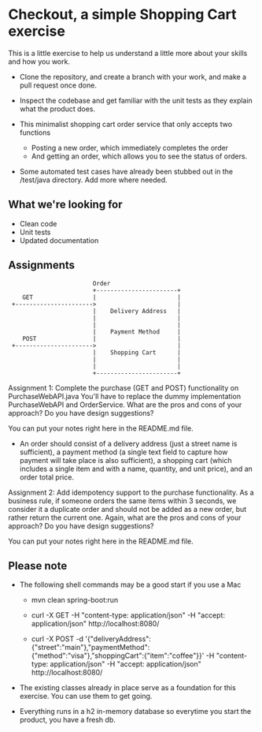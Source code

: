 # Checkout, a simple Shopping Cart exercise

This is a little exercise to help us understand a little more about your skills and how you work. 

* Clone the repository, and create a branch with your work, and make a pull request once done.

* Inspect the codebase and get familiar with the unit tests as they explain what the product does.

* This minimalist shopping cart order service that only accepts two functions
  * Posting a new order, which immediately completes the order
  * And getting an order, which allows you to see the status of orders.

* Some automated test cases have already been stubbed out in the /test/java directory. Add more where needed.

## What we're looking for
* Clean code
* Unit tests
* Updated documentation

## Assignments

                            Order
                            +-----------------------+
        GET                 |                       |
     +---------------------->                       |
                            |    Delivery Address   |
                            |                       |
                            |                       |
                            |    Payment Method     |
        POST                |                       |
     +---------------------->                       |
                            |    Shopping Cart      |
                            |                       |
                            |                       |
                            +-----------------------+

Assignment 1: Complete the purchase (GET and POST) functionality on PurchaseWebAPI.java
You'll have to replace the dummy implementation PurchaseWebAPI and OrderService.
What are the pros and cons of your approach? Do you have design suggestions? 

You can put your notes right here in the README.md file.

- An order should consist of a delivery address (just a street name is sufficient), 
a payment method (a single text field to capture how payment will take place is also sufficient),
a shopping cart (which includes a single item and with a name, quantity, and unit price),
and an order total price.

Assignment 2: Add idempotency support to the purchase functionality. 
As a business rule, if someone orders the same items within 3 seconds, we consider it a
duplicate order and should not be added as a new order, but rather return the current one.
Again, what are the pros and cons of your approach? Do you have design suggestions?

You can put your notes right here in the README.md file.

## Please note

- The following shell commands may be a good start if you use a Mac

  - mvn clean spring-boot:run

  - curl -X GET -H "content-type: application/json" -H "accept: application/json" http://localhost:8080/

  - curl -X POST -d '{"deliveryAddress":{"street":"main"},"paymentMethod":{"method":"visa"},"shoppingCart":{"item":"coffee"}}' -H "content-type: application/json" -H "accept: application/json" http://localhost:8080/

- The existing classes already in place serve as a foundation for this exercise. You can use them
to get going.

- Everything runs in a h2 in-memory database so everytime you start the product, you have a fresh db.

